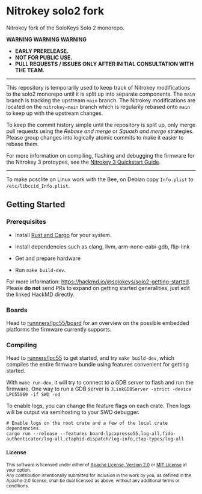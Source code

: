 # Nitrokey solo2 fork

Nitrokey fork of the SoloKeys Solo 2 monorepo.

**WARNING WARNING WARNING**
- **EARLY PRERELEASE.**
- **NOT FOR PUBLIC USE.**
- **PULL REQUESTS / ISSUES ONLY AFTER INITIAL CONSULTATION WITH THE TEAM.**

----

This repository is temporarily used to keep track of Nitrokey modifications to
the solo2 monorepo until it is split up into separate components.  The `main`
branch is tracking the upstream `main` branch.  The Nitrokey modifications are
located on the `nitrokey-main` branch which is regularily rebased onto `main`
to keep up with the upstream changes.

To keep the commit history simple until the repository is split up, only merge
pull requests using the *Rebase and merge* or *Squash and merge* strategies.
Please group changes into logically atomic commits to make it easier to rebase
them.

For more information on compiling, flashing and debugging the firmware for the
Nitrokey 3 protoypes, see the [Nitrokey 3 Quickstart
Guide](./nk3-quickstart.md).

----

To make pcsclite on Linux work with the Bee, on Debian copy `Info.plist` to `/etc/libccid_Info.plist`.

[docs-image]: https://img.shields.io/badge/docs-book-green?style=flat-square
[docs-link]: https://solo-bee.netlify.com

## Getting Started

### Prerequisites

- Install [Rust and Cargo](https://www.rust-lang.org/tools/install) for your system.

- Install dependencies such as clang, llvm, arm-none-eabi-gdb, flip-link

- Get and prepare hardware
- Run `make build-dev`.

For more information: <https://hackmd.io/@solokeys/solo2-getting-started>.
Please **do not** send PRs to expand on getting started generalities, just edit the linked HackMD directly.


### Boards

Head to [runnners/lpc55/board](runners/lpc55/board) for an overview on the possible embedded platforms the firmware
currently supports.

### Compiling

Head to [runners/lpc55](runners/lpc55) to get started, and try `make build-dev`, which compiles
the entire firmware bundle using features convenient for getting started.

With `make run-dev`, it will try to connect to a GDB server to flash and run the firmware.
One way to run a GDB server is `JLinkGDBServer -strict -device LPC55S69 -if SWD -vd`

To enable logs, you can change the feature flags on each crate.  Then logs will be output via semihosting to your SWD debugger.
```
# Enable logs on the root crate and a few of the local crate dependencies.
cargo run --release --features board-lpcxpresso55,log-all,fido-authenticator/log-all,ctaphid-dispatch/log-info,ctap-types/log-all
```

#### License

<sup>This software is licensed under either of [Apache License, Version 2.0](LICENSE-APACHE) or [MIT License](LICENSE-MIT) at your option.</sup>
<br>
<sub>Any contribution intentionally submitted for inclusion in the work by you, as defined in the Apache-2.0 license, shall be dual licensed as above, without any additional terms or conditions.</sub>
